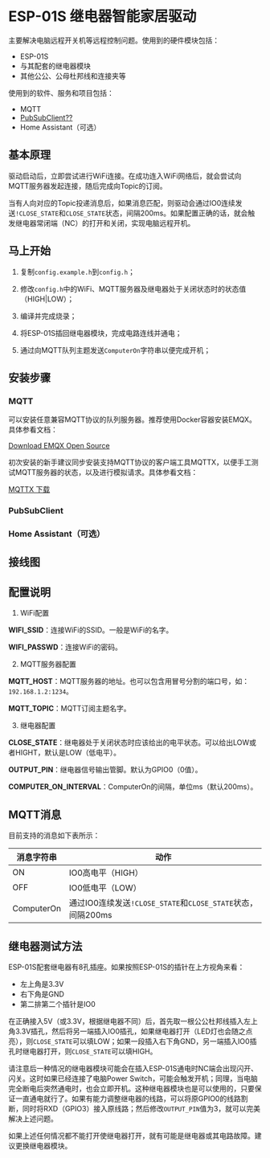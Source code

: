 # ESP-01S 继电器智能家居驱动



主要解决电脑远程开关机等远程控制问题。使用到的硬件模块包括：

* ESP-01S
* 与其配套的继电器模块
* 其他公公、公母杜邦线和连接夹等

使用到的软件、服务和项目包括：

* MQTT
* [PubSubClient??](https://github.com/knolleary/pubsubclient)
* Home Assistant（可选）



## 基本原理

驱动启动后，立即尝试进行WiFi连接。在成功连入WiFi网络后，就会尝试向MQTT服务器发起连接，随后完成向Topic的订阅。

当有人向对应的Topic投递消息后，如果消息匹配，则驱动会通过IO0连续发送`!CLOSE_STATE`和`CLOSE_STATE`状态，间隔200ms。如果配置正确的话，就会触发继电器常闭端（NC）的打开和关闭，实现电脑远程开机。



## 马上开始

1. 复制`config.example.h`到`config.h`；

2. 修改`config.h`中的WiFi、MQTT服务器及继电器处于关闭状态时的状态值（HIGH|LOW）；

3. 编译并完成烧录；

4. 将ESP-01S插回继电器模块，完成电路连线并通电；

5. 通过向MQTT队列主题发送`ComputerOn`字符串以便完成开机；



## 安装步骤

### MQTT

可以安装任意兼容MQTT协议的队列服务器。推荐使用Docker容器安装EMQX。具体参看文档：

[Download EMQX Open Source](https://www.emqx.com/en/downloads-and-install/broker)



初次安装的新手建议同步安装支持MQTT协议的客户端工具MQTTX，以便手工测试MQTT服务器的状态，以及进行模拟请求。具体参看文档：

[MQTTX 下载](https://mqttx.app/zh/downloads)



### PubSubClient

### Home Assistant（可选）



## 接线图



## 配置说明

1. WiFi配置

**WIFI_SSID**：连接WiFi的SSID。一般是WiFi的名字。

**WIFI_PASSWD**：连接WiFi的密码。



2. MQTT服务器配置

**MQTT_HOST**：MQTT服务器的地址。也可以包含用冒号分割的端口号，如：`192.168.1.2:1234`。

**MQTT_TOPIC**：MQTT订阅主题名字。



3. 继电器配置

**CLOSE_STATE**：继电器处于关闭状态时应该给出的电平状态。可以给出LOW或者HIGHT，默认是LOW（低电平）。

**OUTPUT_PIN**：继电器信号输出管脚。默认为GPIO0（0值）。

**COMPUTER_ON_INTERVAL**：ComputerOn的间隔，单位ms（默认200ms）。



## MQTT消息

目前支持的消息如下表所示：

| 消息字符串 | 动作                                                        |
| ---------- | ----------------------------------------------------------- |
| ON         | IO0高电平（HIGH）                                           |
| OFF        | IO0低电平（LOW）                                            |
| ComputerOn | 通过IO0连续发送`!CLOSE_STATE`和`CLOSE_STATE`状态，间隔200ms |



## 继电器测试方法

ESP-01S配套继电器有8孔插座。如果按照ESP-01S的插针在上方视角来看：

* 左上角是3.3V
* 右下角是GND
* 第二排第二个插针是IO0



在正确接入5V（或3.3V，根据继电器不同）后，首先取一根公公杜邦线插入左上角3.3V插孔，然后将另一端插入IO0插孔，如果继电器打开（LED灯也会随之点亮），则`CLOSE_STATE`可以填LOW；如果一段插入右下角GND，另一端插入IO0插孔时继电器打开，则`CLOSE_STATE`可以填HIGH。

请注意后一种情况的继电器模块可能会在插入ESP-01S通电时NC端会出现闪开、闪关。这时如果已经连接了电脑Power Switch，可能会触发开机；同理，当电脑完全断电后突然通电时，也会立即开机。这种继电器模块也是可以使用的，只要保证一直通电就行了。如果有能力调整继电器的线路，可以将原GPIO0的线路割断，同时将RXD（GPIO3）接入原线路；然后修改`OUTPUT_PIN`值为3，就可以完美解决上述问题。

如果上述任何情况都不能打开使继电器打开，就有可能是继电器或其电路故障。建议更换继电器模块。
